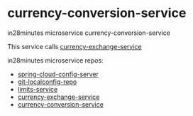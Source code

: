 # currency-conversion-service
in28minutes microservice currency-conversion-service

This service calls [currency-exchange-service](https://github.com/lukewaldron87/currency-exchange-service)

in28minutes microservice repos:
- [spring-cloud-config-server](https://github.com/lukewaldron87/spring-cloud-config-server)
- [git-localconfig-repo](https://github.com/lukewaldron87/git-localconfig-repo)
- [limits-service](https://github.com/lukewaldron87/limits-service)
- [currency-exchange-service](https://github.com/lukewaldron87/currency-exchange-service)
- [currency-conversion-service](https://github.com/lukewaldron87/currency-conversion-service)

